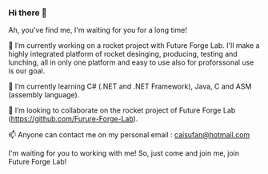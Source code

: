 ### Hi there 👋
Ah, you've find me, I'm waiting for you for a long time!

🔭 I’m currently working on a rocket project with Future Forge Lab. I'll make a highly integrated platform of rocket desinging, producing, testing and lunching, all in only one platform and easy to use also for proforssonal use is our goal.

🌱 I’m currently learning C# (.NET and .NET Framework), Java, C and ASM (assembly language).

👯 I’m looking to collaborate on the rocket project of Future Forge Lab (https://github.com/Furure-Forge-Lab).

📫 Anyone can contact me on my personal email : caisufan@hotmail.com

I'm waiting for you to working with me! So, just come and join me, join Future Forge Lab!

<!--
**Michael-Tang-2009/Michael-Tang-2009** is a ✨ _special_ ✨ repository because its `README.md` (this file) appears on your GitHub profile.

Here are some ideas to get you started:

- 🔭 I’m currently working on ...
- 🌱 I’m currently learning ...
- 👯 I’m looking to collaborate on ...
- 🤔 I’m looking for help with ...
- 💬 Ask me about ...
- 📫 How to reach me: ...
- 😄 Pronouns: ...
- ⚡ Fun fact: ...
-->
